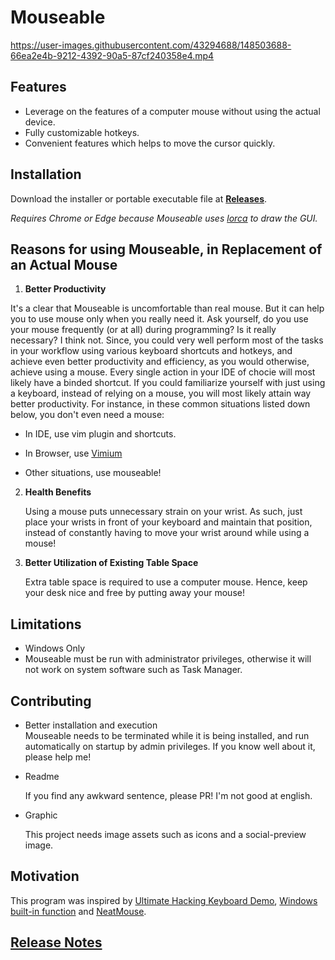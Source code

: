 # Mouseable

https://user-images.githubusercontent.com/43294688/148503688-66ea2e4b-9212-4392-90a5-87cf240358e4.mp4

## Features

* Leverage on the features of a computer mouse without using the actual device.
* Fully customizable hotkeys.
* Convenient features which helps to move the cursor quickly.

## Installation

Download the installer or portable executable file
at **[Releases](https://github.com/wirekang/mouseable/releases)**.

*Requires Chrome or Edge because Mouseable uses [lorca](https://github.com/zserge/lorca) to draw the GUI.*

## Reasons for using Mouseable, in Replacement of an Actual Mouse

1. **Better Productivity**

It's a clear that Mouseable is uncomfortable than real mouse. But it can help you to use mouse only when you
really need it. Ask yourself, do you use your mouse frequently (or at all) during programming? Is it really
necessary? I think not. Since, you could very well perform most of the tasks in your workflow using various
keyboard shortcuts and hotkeys, and achieve even better productivity and efficiency, as you would otherwise,
achieve using a mouse. Every single action in your IDE of chocie will most likely have a binded shortcut. If
you could familiarize yourself with just using a keyboard, instead of relying on a mouse, you will most likely
attain way better productivity. For instance, in these common situations listed down below, you don't even
need a mouse:

* In IDE, use vim plugin and shortcuts.

* In Browser,
  use [Vimium](https://chrome.google.com/webstore/detail/vimium/dbepggeogbaibhgnhhndojpepiihcmeb?hl=en)

* Other situations, use mouseable!


2. **Health Benefits**

   Using a mouse puts unnecessary strain on your wrist. As such, just place your wrists in front of your
   keyboard and maintain that position, instead of constantly having to move your wrist around while using a
   mouse!


3. **Better Utilization of Existing Table Space**

   Extra table space is required to use a computer mouse. Hence, keep your desk nice and free by putting away
   your mouse!

## Limitations

* Windows Only
* Mouseable must be run with administrator privileges, otherwise it will not work on system software such as
  Task Manager.

## Contributing

* Better installation and execution  
  Mouseable needs to be terminated while it is being installed, and run automatically on startup by admin
  privileges. If you know well about it, please help me!


* Readme

  If you find any awkward sentence, please PR! I'm not good at english.


* Graphic

  This project needs image assets such as icons and a social-preview image.

## Motivation

This program was inspired by
[Ultimate Hacking Keyboard Demo](https://youtu.be/4rjnkHqnA3s?t=20),
[Windows built-in function](https://support.microsoft.com/en-us/windows/use-mouse-keys-to-move-the-mouse-pointer-9e0c72c8-b882-7918-8e7b-391fd62adf33)
and [NeatMouse](https://github.com/neatdecisions/neatmouse).

## [Release Notes](release-notes.md)
